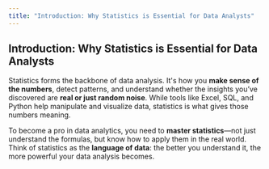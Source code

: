 ```yaml
---
title: "Introduction: Why Statistics is Essential for Data Analysts"
---
```


## Introduction: Why Statistics is Essential for Data Analysts

Statistics forms the backbone of data analysis. It's how you **make sense of the numbers**, detect patterns, and understand whether the insights you’ve discovered are **real or just random noise**. While tools like Excel, SQL, and Python help manipulate and visualize data, statistics is what gives those numbers meaning.

To become a pro in data analytics, you need to **master statistics**—not just understand the formulas, but know how to apply them in the real world. Think of statistics as the **language of data**: the better you understand it, the more powerful your data analysis becomes.
